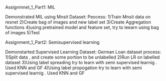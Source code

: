 Assignmnet_1_Part1:
MIL

Demonstrated MIL using Mnsit Dataset:
Peocess:
1)Train Mnsit data on resnet
2)Create bag of images and new label set
3)Create Aggregation functions
4)using pretrained model and feature set, try to leearn using bag of images
5)Test

Assignment_1_Part2:
Semisupervised learning

Demonstarted Supervised Learning
Dataset: German Loan dataset
process:
1)Split data , and create some portion to be unlabelled
2)Run LR on labelled dataset
3)Using label spreading try to learn with semi supervised learnig . Used KNN and GF
4)Using label propogation try to learn with semi supervised learnig . Used KNN and GF
